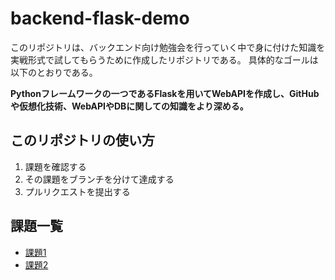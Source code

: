 # backend-flask-demo
このリポジトリは、バックエンド向け勉強会を行っていく中で身に付けた知識を実戦形式で試してもらうために作成したリポジトリである。
具体的なゴールは以下のとおりである。

**Pythonフレームワークの一つであるFlaskを用いてWebAPIを作成し、GitHubや仮想化技術、WebAPIやDBに関しての知識をより深める。**

## このリポジトリの使い方
1. 課題を確認する
2. その課題をブランチを分けて達成する
3. プルリクエストを提出する

## 課題一覧
- [課題1](https://github.com/chiocotto/backend-flask-demo/issues/1)
- [課題2](https://github.com/chiocotto/backend-flask-demo/issues/2)
